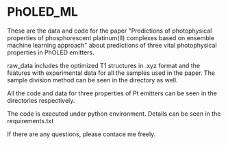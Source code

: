 # PhOLED_ML
These are the data and code for the paper 
"Predictions of photophysical properties of phosphorescent platinum(II) complexes based on ensemble machine learning approach"
about predictions of three vital photophysical properties in PhOLED emitters. 

raw_data includes the optimized T1 structures in .xyz format and the features with experimental data for all the samples used in the paper. The sample division method can be seen in the directory as well.

All the code and data for three properties of Pt emitters can be seen in the directories respectively. 

The code is executed under python environment. Details can be seen in the requirements.txt 

If there are any questions, please contace me freely.
